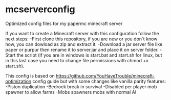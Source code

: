 # mcserverconfig
Optimized config files for my papermc minecraft server

If you want to create a Minecraft server with this configuration follow the next steps:
-First clone this repository, if you are new or you don´t know how, you can dowload as zip and extract it.
-Download a jar server file like paper or purpur then rename it to server.jar and place it on server folder.
-Start the script (if you are in windows is start.bat and start.sh for linux, but in this last case you need to change file permissions with chmod +x start.sh).

This config is based on https://github.com/YouHaveTrouble/minecraft-optimization config guide but with some changes like vanilla parity features:
-Piston duplication
-Bedrock break in survival
-Disabled per player mob spawner to allow farms
-Mobs spawners mobs with normal AI

